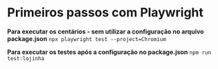 # Primeiros passos com Playwright


<strong>Para executar os centários - sem utilizar a configuração no arquivo package.json</strong>
`
npx playwright test --project=Chromium
`

<strong>Para executar os testes após a configuração no package.json</strong>
`
npm run test:lojinha
`